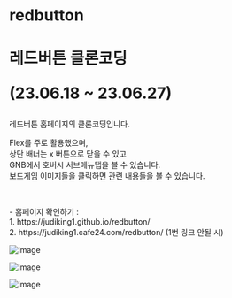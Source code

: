 # redbutton

<h1>
  레드버튼 클론코딩
<p>(23.06.18 ~ 23.06.27)</p>
</h1>
<p>
 레드버튼 홈페이지의 클론코딩입니다.
</p>
<p>
  Flex를 주로 활용했으며,
  <br>
  상단 배너는 x 버튼으로 닫을 수 있고
  <br>
  GNB에서 호버시 서브메뉴탭을 볼 수 있습니다.
  <br>
  보드게임 이미지들을 클릭하면 관련 내용들을 볼 수 있습니다.
</p>
<br>
<p>
  - 홈페이지 확인하기 :
  <br>
  1. https://judiking1.github.io/redbutton/
  <br>
  2. https://judiking1.cafe24.com/redbutton/ (1번 링크 안될 시)
</p>

![image](https://github.com/judiking1/redbutton/assets/110409369/61c6437b-2130-4b1d-a823-f316bb25fea4)


![image](https://github.com/judiking1/redbutton/assets/110409369/7b915e6a-3713-44cc-9900-84b6b5b6bb2a)

![image](https://github.com/judiking1/redbutton/assets/110409369/eb145b56-c77f-4d63-b551-83f45136bee2)

